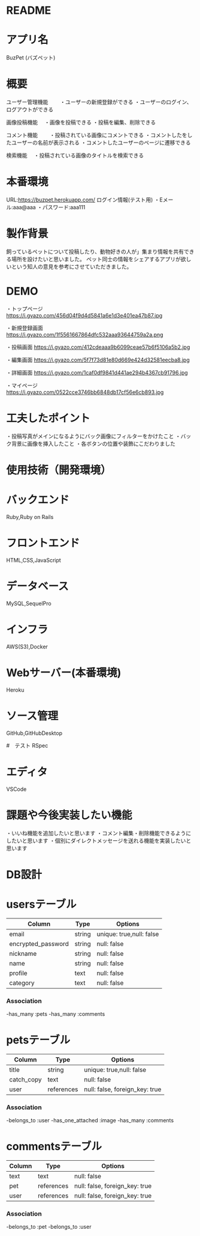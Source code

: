 # README
# アプリ名
 BuzPet  (バズペット)


# 概要
ユーザー管理機能　　
・ユーザーの新規登録ができる
・ユーザーのログイン、ログアウトができる

画像投稿機能　
・画像を投稿できる
・投稿を編集、削除できる

コメント機能　　
・投稿されている画像にコメントできる
・コメントしたをしたユーザーの名前が表示される
・コメントしたユーザーのページに遷移できる

検索機能　
・投稿されている画像のタイトルを検索できる

# 本番環境
URL:https://buzpet.herokuapp.com/
ログイン情報(テスト用)
・Eメール:aaa@aaa
・パスワード:aaa111


# 製作背景
飼っているペットについて投稿したり、動物好きの人が」集まり情報を共有できる場所を設けたいと思いました。
ペット同士の情報をシェアするアプリが欲しいという知人の意見を参考にさせていただきました。

# DEMO
・トップページ
https://i.gyazo.com/456d04f9d4d5841a6e1d3e401ea47b87.jpg


・新規登録画面
https://i.gyazo.com/1f5561667864dfc532aaa93644759a2a.png

・投稿画面
https://i.gyazo.com/412cdeaaa9b6099ceae57b6f5106a5b2.jpg


・編集画面
https://i.gyazo.com/5f7f73d81e80d669e424d32581eecba8.jpg

・詳細画面
https://i.gyazo.com/1caf0df9841d441ae294b4367cb91796.jpg

・マイページ
https://i.gyazo.com/0522cce3746bb6848db17cf56e6cb893.jpg


# 工夫したポイント

・投稿写真がメインになるようにバック画像にフィルターをかけたこと
・バック背景に画像を挿入したこと
・各ボタンの位置や装飾にこだわりました

# 使用技術（開発環境）
# バックエンド
Ruby,Ruby on Rails

# フロントエンド
HTML,CSS,JavaScript

# データベース
MySQL,SequelPro

# インフラ
AWS(S3),Docker

# Webサーバー(本番環境)
Heroku



# ソース管理
GitHub,GitHubDesktop

#　テスト
RSpec

# エディタ
VSCode

# 課題や今後実装したい機能
・いいね機能を追加したいと思います
・コメント編集・削除機能できるようにしたいと思います
・個別にダイレクトメッセージを送れる機能を実装したいと思います



# DB設計  

# usersテーブル

| Column             | Type   | Options                   |
|-----------------   | ------ | ------------------------- |
| email              | string | unique: true,null: false  |
| encrypted_password | string | null: false               |
| nickname           | string | null: false               |
| name               | string | null: false               |
| profile            | text   | null: false               |
| category           | text   | null: false               |

### Association
-has_many :pets
-has_many :comments


# petsテーブル

| Column             | Type       | Options                        |
|-----------------   | ---------- | ------------------------------ |
| title              | string     | unique: true,null: false       |
| catch_copy         | text       | null: false                    |
| user               | references | null: false, foreign_key: true |

### Association
-belongs_to :user
-has_one_attached :image
-has_many :comments


# commentsテーブル
| Column             | Type       | Options                        |
|-----------------   | ---------- | ------------------------------ |
| text               | text       | null: false                    |
| pet                | references | null: false, foreign_key: true |                    |
| user               | references | null: false, foreign_key: true |

### Association
-belongs_to :pet
-belongs_to :user


